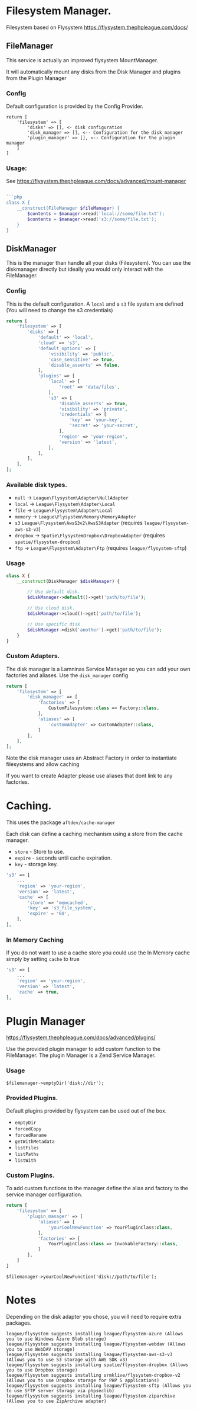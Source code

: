 # Filesystem Manager.

Filesystem based on Flysystem https://flysystem.thephpleague.com/docs/

## FileManager

This service is actually an improved flysystem MountManager.

It will automatically mount any disks from the Disk Manager and plugins from the Plugin Manager

### Config

Default configuration is provided by the Config Provider.

```
return [
    'filesystem' => [
        'disks' => [], <- disk configuration
        'disk_manager => [], <-- Configuration for the disk manager
        'plugin_manager' => [], <-- Configuration for the plugin manager
    ]
]
```

### Usage:
See https://flysystem.thephpleague.com/docs/advanced/mount-manager

```php

```php
class X {
    __construct(FileManager $fileManager) {
        $contents = $manager->read('local://some/file.txt');
        $contents = $manager->read('s3://some/file.txt');
    }
}
```

## DiskManager

This is the manager than handle all your disks (Filesystem).
You can use the diskmanager directly but ideally you would only interact with the FileManager.

### Config

This is the default configuration.
A `local` and a `s3` file system are defined (You will need to change the s3 credentials)

```php
return [
    'filesystem' => [
        'disks' => [
            'default' => 'local',
            'cloud' => 's3',
            'default_options' => [
                'visibility' => 'public',
                'case_sensitive' => true,
                'disable_asserts' => false,
            ],
            'plugins' => [
                'local' => [
                    'root' => 'data/files',
                ],
                's3' => [
                    'disable_asserts' => true,
                    'visibility' => 'private',
                    'credentials' => [
                        'key' => 'your-key',
                        'secret' => 'your-secret',
                    ],
                    'region' => 'your-region',
                    'version' => 'latest',
                ],
            ],
        ],
    ],
];
```

### Available disk types.

- `null` -> `League\Flysystem\Adapter\NullAdapter`
- `local` -> `League\Flysystem\Adapter\Local`
- `file`  -> `League\Flysystem\Adapter\Local`
- `memory` -> `League\Flysystem\Memory\MemoryAdapter`
- `s3` `League\Flysystem\AwsS3v2\AwsS3Adapter` (requires `league/flysystem-aws-s3-v3`)
- `dropbox` -> `Spatie\FlysystemDropbox\DropboxAdapter` (requires `spatie/flysystem-dropbox`)
- `ftp` -> `League\Flysystem\Adapter\Ftp` (requires `league/flysystem-sftp`)

### Usage

```php
class X {
    __construct(DiskManager $diskManager) {

        // Use default disk.
        $diskManager->default()->get('path/to/file');

        // Use cloud disk.
        $diskManager->cloud()->get('path/to/file');

        // Use specific disk
        $diskManager->disk('another')->get('path/to/file');
    }
}
```

### Custom Adapters.

The disk manager is a Lamninas Service Manager so you can add your own factories and aliases.
Use the `disk_manager` config

```php
return [
    'filesystem' => [
        'disk_manager' => [
            'factories' => [
                CustomFilesystem::class => Factory::class,
            ],
            'aliases' => [
                'customAdapter' => CustomAdapter::class,
            ] 
        ],
    ],
];
```

Note the disk manager uses an Abstract Factory in order to instantiate filesystems and allow caching

If you want to create Adapter please use aliases that dont link to any factories.

# Caching.

This uses the package `aftdev/cache-manager`

Each disk can define a caching mechanism using a store from the cache manager.
- `store` - Store to use.
- `expire` - seconds until cache expiration. 
- `key` - storage key.

```php
's3' => [
    ...
    'region' => 'your-region',
    'version' => 'latest',
    'cache' => [
        'store' => 'memcached',
        'key' => 's3_file_system',
        'expire' = '60',
    ],
],
```

### In Memory Caching 

If you do not want to use a cache store you could use the In Memory cache simply by setting `cache` to true

```php
's3' => [
    ...
    'region' => 'your-region',
    'version' => 'latest',
    'cache' => true,
],
```

# Plugin Manager

https://flysystem.thephpleague.com/docs/advanced/plugins/

Use the provided plugin manager to add custom function to the FileManager.
The plugin Manager is a Zend Service Manager.

### Usage

`$filemanager->emptyDir('disk://dir');`

### Provided Plugins.

Default plugins provided by flysystem can be used out of the box.

- `emptyDir` 
- `forcedCopy`
- `forcedRename`
- `getWithMetadata`
- `listFiles`
- `listPaths`
- `listWith`

### Custom Plugins.

To add custom functions to the manager define the alias and factory to the 
service manager configuration.

```php
return [
    'filesystem' => [
        'plugin_manager' => [
            'aliases' => [
                'yourCoolNewFunction' => YourPluginClass:class,
            ],
            'factories' => [
                YourPluginClass:class => InvokableFactory::class,
            ]
        ],
    ]
]
```

`$filemanager->yourCoolNewFunction('disk://path/to/file');`

# Notes

Depending on the disk adapter you chose, you will need to require extra packages.

```
league/flysystem suggests installing league/flysystem-azure (Allows you to use Windows Azure Blob storage)
league/flysystem suggests installing league/flysystem-webdav (Allows you to use WebDAV storage)
league/flysystem suggests installing league/flysystem-aws-s3-v3 (Allows you to use S3 storage with AWS SDK v3)
league/flysystem suggests installing spatie/flysystem-dropbox (Allows you to use Dropbox storage)
league/flysystem suggests installing srmklive/flysystem-dropbox-v2 (Allows you to use Dropbox storage for PHP 5 applications)
league/flysystem suggests installing league/flysystem-sftp (Allows you to use SFTP server storage via phpseclib)
league/flysystem suggests installing league/flysystem-ziparchive (Allows you to use ZipArchive adapter)
```
